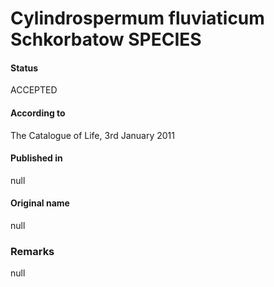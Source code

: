 Cylindrospermum fluviaticum Schkorbatow SPECIES
=======

#### Status
ACCEPTED

#### According to
The Catalogue of Life, 3rd January 2011

#### Published in
null

#### Original name
null

### Remarks
null